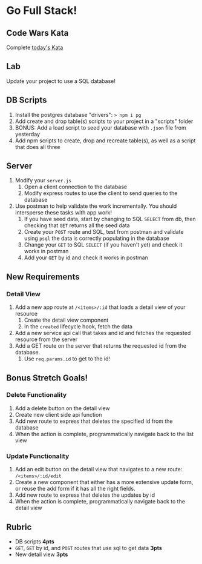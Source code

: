 Go Full Stack!
===

## Code Wars Kata

Complete [today's Kata](https://www.codewars.com/kata/find-the-middle-element) 

## Lab

Update your project to use a SQL database!

## DB Scripts

1. Install the postgres database "drivers": `> npm i pg`
1. Add create and drop table(s) scripts to your project in a "scripts" folder
1. BONUS: Add a load script to seed your database with `.json` file from yesterday
1. Add npm scripts to create, drop and recreate table(s), as well as a script that does all three

## Server

1. Modify your `server.js`
    1. Open a client connection to the database
    1. Modify express routes to use the client to send queries to the database
1. Use postman to help validate the work incrementally. You should intersperse these tasks with app work! 
    1. If you have seed data, start by changing to SQL `SELECT` from db, then checking that `GET` returns all the seed data
    1. Create your `POST` route and SQL, test from postman and validate using `psql` the data is correctly
    populating in the database
    1. Change your `GET` to SQL `SELECT` (if you haven't yet) and check it works in postman
    1. Add your `GET` by id and check it works in postman

## New Requirements

### Detail View

1. Add a new app route at `/<items>/:id` that loads a detail view of your resource
    1. Create the detail view component
    1. In the `created` lifecycle hook, fetch the data
1. Add a new service api call that takes and id and fetches the requested resource from the server
1. Add a GET route on the server that returns the requested id from the database.
    1. Use `req.params.id` to get to the id!

## Bonus Stretch Goals!

### Delete Functionality

1. Add a delete button on the detail view
1. Create new client side api function
1. Add new route to express that deletes the specified id from the database
1. When the action is complete, programmatically navigate back to the list view


### Update Functionality

1. Add an edit button on the detail view that navigates to a new route: `/<items>/:id/edit`
1. Create a new component that either has a more extensive update form, or reuse the add form if it has
all the right fields.
1. Add new route to express that deletes the updates by id
1. When the action is complete, programmatically navigate back to the detail view
    
## Rubric

* DB scripts **4pts**
* `GET`, `GET` by id, and `POST` routes that use sql to get data **3pts**
* New detail view **3pts**
    
